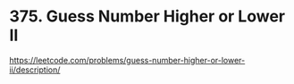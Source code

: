 # 375. Guess Number Higher or Lower II

https://leetcode.com/problems/guess-number-higher-or-lower-ii/description/